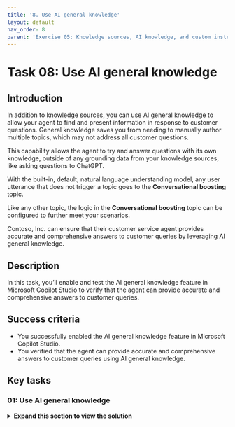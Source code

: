 ```yaml
---
title: '8. Use AI general knowledge'
layout: default
nav_order: 8
parent: 'Exercise 05: Knowledge sources, AI knowledge, and custom instructions'
---
```


# Task 08: Use AI general knowledge

## Introduction

In addition to knowledge sources, you can use AI general knowledge to allow your agent to find and present information in response to customer questions. General knowledge saves you from needing to manually author multiple topics, which may not address all customer questions.

This capability allows the agent to try and answer questions with its own knowledge, outside of any grounding data from your knowledge sources, like asking questions to ChatGPT.

With the built-in, default, natural language understanding model, any user utterance that does not trigger a topic goes to the **Conversational boosting** topic.

Like any other topic, the logic in the **Conversational boosting** topic can be configured to further meet your scenarios.

Contoso, Inc. can ensure that their customer service agent provides accurate and comprehensive answers to customer queries by leveraging AI general knowledge.

## Description

In this task, you’ll enable and test the AI general knowledge feature in Microsoft Copilot Studio to verify that the agent can provide accurate and comprehensive answers to customer queries.

## Success criteria

-   You successfully enabled the AI general knowledge feature in Microsoft Copilot Studio.
-   You verified that the agent can provide accurate and comprehensive answers to customer queries using AI general knowledge.


## Key tasks

### 01: Use AI general knowledge

<details markdown="block"> 
  <summary><strong>Expand this section to view the solution</strong></summary> 

1. On the **Overview** page, move through the page to the **Knowledge** section, then verify that **Allow the AI to use its own general knowledge** is set to **Enabled**.

	![ul2w7r4l.jpg](../../media/ul2w7r4l.jpg)

1. Select the refresh icon in the upper-right corner of the **Test your agent** pane to start a new conversation.

1. Ask a question that neither matches an existing or a configured knowledge source.

    `Can you list the planets from closest to farthest from the sun?`

	![0uli862m.jpg](../../media/0uli862m.jpg)

</details>